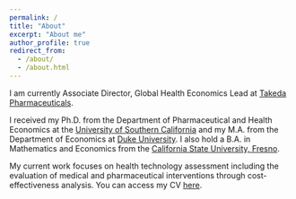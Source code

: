 ```yaml
---
permalink: /
title: "About"
excerpt: "About me"
author_profile: true
redirect_from: 
  - /about/
  - /about.html
---
```


I am currently Associate Director, Global Health Economics Lead at [Takeda Pharmaceuticals](https://www.takeda.com/). 

I received my Ph.D. from the Department of Pharmaceutical and Health Economics at the [University of Southern California](https://healthpolicy.usc.edu/) and my M.A. from the Department of Economics at [Duke University](https://econ.duke.edu/). I also hold a B.A. in Mathematics and Economics from the [California State University, Fresno](https://www.csufresno.edu/). 

My current work focuses on health technology assessment including the evaluation of medical and pharmaceutical interventions through cost-effectiveness analysis. You can access my CV [here](http://bit.ly/jonsal-cv).
